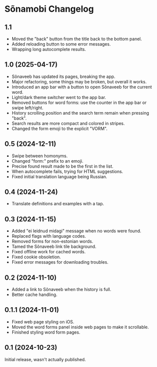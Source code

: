 # Sõnamobi Changelog

## 1.1

- Moved the "back" button from the title back to the bottom panel.
- Added reloading button to some error messages.
- Wrapping long autocomplete results.

## 1.0 (2025-04-17)

- Sõnaveeb has updated its pages, breaking the app.
- Major refactoring, some things may be broken, but overall it works.
- Introduced an app bar with a button to open Sõnaveeb for the current word.
- Light/dark theme switcher went to the app bar.
- Removed buttons for word forms: use the counter in the app bar or swipe left/right.
- History scrolling position and the search term remain when pressing "back".
- Search results are more compact and colored in stripes.
- Changed the form emoji to the explicit "VORM".

## 0.5 (2024-12-11)

- Swipe between homonyms.
- Changed "form:" prefix to an emoji.
- Precise found result made to be the first in the list.
- When autocomplete fails, trying for HTML suggestions.
- Fixed initial translation language being Russian.

## 0.4 (2024-11-24)

- Translate definitions and examples with a tap.

## 0.3 (2024-11-15)

- Added "ei leidnud midagi" message when no words were found.
- Replaced flags with language codes.
- Removed forms for non-estonian words.
- Tamed the Sõnaveeb link tile background.
- Fixed offline work for cached words.
- Fixed cookie obsoletion.
- Fixed error messages for downloading troubles.

## 0.2 (2024-11-10)

- Added a link to Sõnaveeb when the history is full.
- Better cache handling.

## 0.1.1 (2024-11-01)

- Fixed web page styling on iOS.
- Moved the word forms panel inside web pages to make it scrollable.
- Finished styling word form pages.

## 0.1 (2024-10-23)

Initial release, wasn't actually published.

